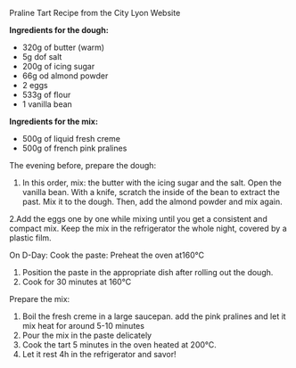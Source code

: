 Praline Tart Recipe from the City Lyon Website

**Ingredients for the dough:**
 - 320g of butter (warm)
 - 5g dof salt
 - 200g of icing sugar
 - 66g od almond powder
 - 2 eggs
 - 533g of flour
 - 1 vanilla bean

**Ingredients for the mix:**
 - 500g of liquid fresh creme
 - 500g of french pink pralines

The evening before, prepare the dough:
1. In this order, mix: the butter with the icing sugar and the salt. Open the vanilla bean. With a knife, scratch the inside of the bean to extract the past. Mix it to the dough. Then, add the almond powder and mix again.

2.Add the eggs one by one while mixing until you get a consistent and compact mix.
Keep the mix in the refrigerator the whole night, covered by a plastic film.

On D-Day:
Cook the paste:
Preheat the oven at160°C 
1. Position the paste in the appropriate dish after rolling out the dough.
2. Cook for 30 minutes at 160°C 

Prepare the mix:
1. Boil the fresh creme in a large saucepan.
add the pink pralines and let it mix heat for around 5-10 minutes
2. Pour the mix in the paste delicately
3. Cook the tart 5 minutes in the oven heated at 200°C.
4. Let it rest 4h in the refrigerator and savor!
